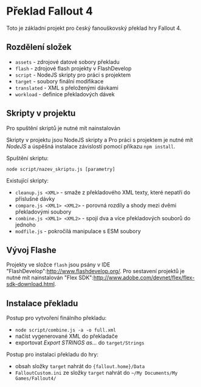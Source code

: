# Překlad Fallout 4

Toto je základní projekt pro český fanouškovský překlad hry Fallout 4.

## Rozdělení složek

 * `assets` - zdrojové datové sobory překladu
 * `flash` - zdrojové flash projekty v FlashDevelop
 * `script` - NodeJS skripty pro práci s projektem
 * `target` - soubory finální modifikace
 * `translated` - XML s přeloženými dávkami
 * `workload` - definice překladových dávek
 
## Skripty v projektu

Pro spuštění skriptů je nutné mít nainstalován 

Skripty v projektu jsou NodeJS skripty a Pro práci s projektem je nutné mít *NodeJS* a úspěšná instalace závislostí pomocí příkazu `npm install`.

Spuštění skriptu:

    node script/nazev_skriptu.js [parametry]

Existující skripty:

 * `cleanup.js <XML>` - smaže z překladového XML texty, které nepatří do příslušné dávky
 * `compare.js <XML1> <XML2>` - porovná rozdíly a shody mezi dvěmi překladovými soubory
 * `combine.js <XML1> <XML2>` - spojí dva a více překladových souborů do jednoho
 * `modfile.js` - pokročilá manipulace s ESM soubory

## Vývoj Flashe

Projekty ve složce `flash` jsou psány v IDE "FlashDevelop":http://www.flashdevelop.org/. 
Pro sestavení projektů je nutné mít nainstalován "Flex SDK":http://www.adobe.com/devnet/flex/flex-sdk-download.html.

## Instalace překladu

Postup pro vytvoření finálního překladu:

 * `node script/combine.js -a -o full.xml`
 * načíst vygenerované XML do překladače 
 * exportovat *Export STRINGS as...* do `target/Strings`

Postup pro instalaci překladu do hry: 

 * obsah složky `target` nahrát do `{fallout.home}/Data`
 * `FalloutCustom.ini` ze složky `target` nahrát do `~/My Documents/My Games/Fallout4/`
